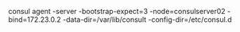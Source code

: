 consul agent -server -bootstrap-expect=3 -node=consulserver02 -bind=172.23.0.2 -data-dir=/var/lib/consult -config-dir=/etc/consul.d